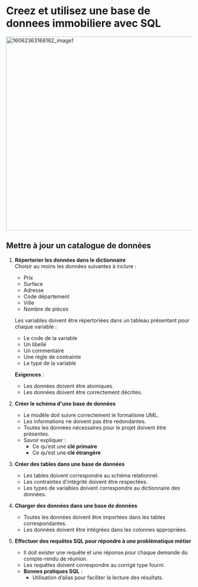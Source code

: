 # Creez et utilisez une base de donnees immobiliere avec SQL
<img width="526" alt="16062363168182_image1" src="https://github.com/Grom-P/Base-de-donnees-immobiliere-sql/assets/117200565/a9967805-389e-4508-b179-bc1a7ac4613c">

## Mettre à jour un catalogue de données

1. **Répertorier les données dans le dictionnaire**  
   Choisir au moins les données suivantes à inclure :  
   - Prix  
   - Surface  
   - Adresse  
   - Code département  
   - Ville  
   - Nombre de pièces  

   Les variables doivent être répertoriées dans un tableau présentant pour chaque variable :  
   - Le code de la variable  
   - Un libellé  
   - Un commentaire  
   - Une règle de contrainte  
   - Le type de la variable  

   **Exigences** :  
   - Les données doivent être atomiques.  
   - Les données doivent être correctement décrites.

2. **Créer le schéma d'une base de données**  
   - Le modèle doit suivre correctement le formalisme UML.  
   - Les informations ne doivent pas être redondantes.  
   - Toutes les données nécessaires pour le projet doivent être présentes.  
   - Savoir expliquer :  
     - Ce qu’est une **clé primaire**  
     - Ce qu’est une **clé étrangère**  

3. **Créer des tables dans une base de données**  
   - Les tables doivent correspondre au schéma relationnel.  
   - Les contraintes d'intégrité doivent être respectées.  
   - Les types de variables doivent correspondre au dictionnaire des données.

4. **Charger des données dans une base de données**  
   - Toutes les données doivent être importées dans les tables correspondantes.  
   - Les données doivent être intégrées dans les colonnes appropriées.

5. **Effectuer des requêtes SQL pour répondre à une problématique métier**  
   - Il doit exister une requête et une réponse pour chaque demande du compte-rendu de réunion.  
   - Les requêtes doivent correspondre au corrigé type fourni.  
   - **Bonnes pratiques SQL** :  
     - Utilisation d’alias pour faciliter la lecture des résultats.

